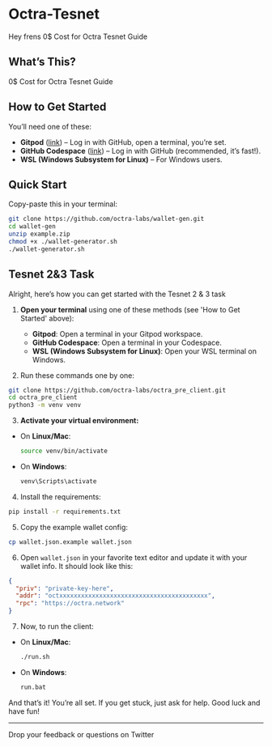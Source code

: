 # Octra-Tesnet

Hey frens 0$ Cost for Octra Tesnet Guide

## What’s This?
0$ Cost for Octra Tesnet Guide

## How to Get Started
You’ll need one of these:
- **Gitpod** ([link](https://www.gitpod.io/)) – Log in with GitHub, open a terminal, you’re set.
- **GitHub Codespace** ([link](https://github.com/codespaces)) – Log in with GitHub (recommended, it’s fast!).
- **WSL (Windows Subsystem for Linux)** – For Windows users.


## Quick Start
Copy-paste this in your terminal:

```bash
git clone https://github.com/octra-labs/wallet-gen.git
cd wallet-gen
unzip example.zip
chmod +x ./wallet-generator.sh
./wallet-generator.sh
```

## Tesnet 2&3 Task

Alright, here’s how you can get started with the Tesnet 2 & 3 task

1. **Open your terminal** using one of these methods (see 'How to Get Started' above):
   - **Gitpod**: Open a terminal in your Gitpod workspace.
   - **GitHub Codespace**: Open a terminal in your Codespace.
   - **WSL (Windows Subsystem for Linux)**: Open your WSL terminal on Windows.

2. Run these commands one by one:

```bash
git clone https://github.com/octra-labs/octra_pre_client.git
cd octra_pre_client
python3 -m venv venv
```

3. **Activate your virtual environment:**
- On **Linux/Mac**:
  ```bash
  source venv/bin/activate
  ```
- On **Windows**:
  ```bash
  venv\Scripts\activate
  ```

4. Install the requirements:
```bash
pip install -r requirements.txt
```

5. Copy the example wallet config:
```bash
cp wallet.json.example wallet.json
```

6. Open `wallet.json` in your favorite text editor and update it with your wallet info. It should look like this:
```json
{
  "priv": "private-key-here",
  "addr": "octxxxxxxxxxxxxxxxxxxxxxxxxxxxxxxxxxxxxxxxxx",
  "rpc": "https://octra.network"
}
```

7. Now, to run the client:
- On **Linux/Mac**:
  ```bash
  ./run.sh
  ```
- On **Windows**:
  ```bash
  run.bat
  ```

And that’s it! You’re all set. If you get stuck, just ask for help. Good luck and have fun!

---

Drop your feedback or questions on Twitter
